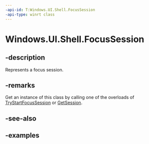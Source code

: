 ```yaml
---
-api-id: T:Windows.UI.Shell.FocusSession
-api-type: winrt class
---
```


# Windows.UI.Shell.FocusSession

<!--
public sealed class FocusSession
-->


## -description

Represents a focus session.

## -remarks

Get an instance of this class by calling one of the overloads of [TryStartFocusSession](focussessionmanager_trystartfocussession_982259691.md) or [GetSession](focussessionmanager_getsession_996400911.md).

## -see-also

## -examples


